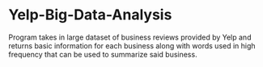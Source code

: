 # Yelp-Big-Data-Analysis
Program takes in large dataset of business reviews provided by Yelp and returns basic information for each business along with words used in high frequency that can be used to summarize said business.
